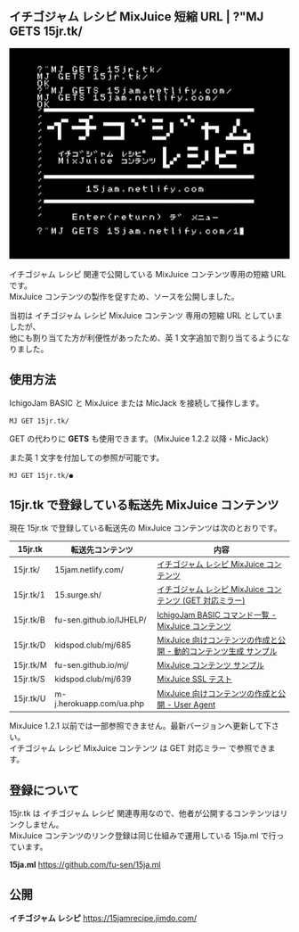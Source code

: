 ## イチゴジャム レシピ MixJuice 短縮 URL | ?"MJ GETS 15jr.tk/ 

![スクリーンショット](/screenshot.jpg)

イチゴジャム レシピ 関連で公開している MixJuice コンテンツ専用の短縮 URL です。\
MixJuice コンテンツの製作を促すため、ソースを公開しました。

当初は イチゴジャム レシピ MixJuice コンテンツ 専用の短縮 URL としていましたが、\
他にも割り当てた方が利便性があったため、英 1 文字追加で割り当てるようになりました。

## 使用方法

IchigoJam BASIC と MixJuice または MicJack を接続して操作します。

```
MJ GET 15jr.tk/
```

GET の代わりに **GETS** も使用できます。（MixJuice 1.2.2 以降・MicJack）

また英 1 文字を付加しての参照が可能です。

```
MJ GET 15jr.tk/●
```

## 15jr.tk で登録している転送先 MixJuice コンテンツ

現在 15jr.tk で登録している転送先の MixJuice コンテンツは次のとおりです。

|15jr.tk|転送先コンテンツ|内容|
|---|---|---|
|15jr.tk/|15jam.netlify.com/|[イチゴジャム レシピ MixJuice コンテンツ](https://github.com/fu-sen/15jam.netlify.com)|
|15jr.tk/1|15.surge.sh/|[イチゴジャム レシピ MixJuice コンテンツ (GET 対応ミラー)](https://github.com/fu-sen/15jam.netlify.com)|
|15jr.tk/B|fu-sen.github.io/IJHELP/|[IchigoJam BASIC コマンド一覧 - MixJuice コンテンツ](https://github.com/fu-sen/IJHELP)|
|15jr.tk/D|kidspod.club/mj/685|[MixJuice 向けコンテンツの作成と公開 - 動的コンテンツ生成 サンプル](http://kidspod.club/program/?id=685)|
|15jr.tk/M|fu-sen.github.io/mj/|[MixJuice コンテンツ サンプル](https://github.com/fu-sen/mj)|
|15jr.tk/S|kidspod.club/mj/639|[MixJuice SSL テスト](http://kidspod.club/program/?id=639)|
|15jr.tk/U|m-j.herokuapp.com/ua.php|[MixJuice 向けコンテンツの作成と公開 - User Agent](https://15jamrecipe.jimdo.com/mixjuice/%E3%82%B3%E3%83%B3%E3%83%86%E3%83%B3%E3%83%84%E3%81%AE%E4%BD%9C%E6%88%90%E3%81%A8%E5%85%AC%E9%96%8B/#ua)|

MixJuice 1.2.1 以前では一部参照できません。最新バージョンへ更新して下さい。\
イチゴジャム レシピ MixJuice コンテンツ は GET 対応ミラー で参照できます。

## 登録について

15jr.tk は イチゴジャム レシピ 関連専用なので、他者が公開するコンテンツはリンクしません。\
MixJuice コンテンツのリンク登録は同じ仕組みで運用している 15ja.ml で行っています。

**15ja.ml** https://github.com/fu-sen/15ja.ml

## 公開

**イチゴジャム レシピ** https://15jamrecipe.jimdo.com/
